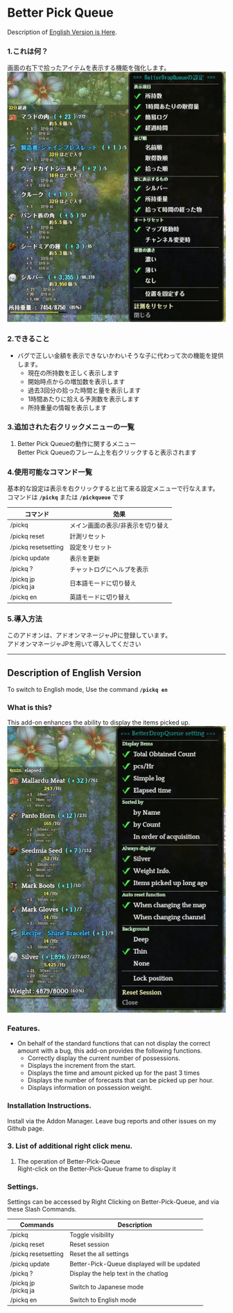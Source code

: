 
# Better Pick Queue  
  
Description of [English Version is Here](#description-of-english-version).

### 1.これは何？
画面の右下で拾ったアイテムを表示する機能を強化します。  
![外観表示](https://github.com/Toukibi/ToSAddon/blob/ForImage/BetterPickQueue/img/topimage_ja.jpg?raw=true)  
### 2.できること
* バグで正しい金額を表示できないかわいそうな子に代わって次の機能を提供します。  
  * 現在の所持数を正しく表示します
  * 開始時点からの増加数を表示します
  * 過去3回分の拾った時間と量を表示します
  * 1時間あたりに拾える予測数を表示します
  * 所持重量の情報を表示します

### 3.追加された右クリックメニューの一覧
1. Better Pick Queueの動作に関するメニュー  
   Better Pick Queueのフレーム上を右クリックすると表示されます

### 4.使用可能なコマンド一覧
基本的な設定は表示を右クリックすると出て来る設定メニューで行なえます。
コマンドは **`/pickq`** または **`/pickqueue`** です  

|コマンド|効果|
|---|---|
|/pickq|メイン画面の表示/非表示を切り替え|
|/pickq reset|計測リセット|
|/pickq resetsetting|設定をリセット|
|/pickq update|表示を更新|
|/pickq ?|チャットログにヘルプを表示|
|/pickq jp<br>/pickq ja|日本語モードに切り替え|
|/pickq en|英語モードに切り替え|

### 5.導入方法
このアドオンは、アドオンマネージャJPに登録しています。  
アドオンマネージャJPを用いて導入してください  

---
## Description of English Version 
  
To switch to English mode, Use the command **`/pickq en`**

### What is this?
This add-on enhances the ability to display the items picked up.  
![Image of Better-Pick-Queue](https://github.com/Toukibi/ToSAddon/blob/ForImage/BetterPickQueue/img/topimage_en.jpg?raw=true)  
### Features.
* On behalf of the standard functions that can not display the correct amount with a bug, this add-on provides the following functions.  
  * Correctly display the current number of possessions.
  * Displays the increment from the start.
  * Displays the time and amount picked up for the past 3 times
  * Displays the number of forecasts that can be picked up per hour.
  * Displays information on possession weight.

### Installation Instructions.
Install via the Addon Manager. Leave bug reports and other issues on my Github page.  

### 3. List of additional right click menu.
1. The operation of Better-Pick-Queue  
    Right-click on the Better-Pick-Queue frame to display it

### Settings.
Settings can be accessed by Right Clicking on Better-Pick-Queue, and via these Slash Commands.

|Commands|Description|
|---|---|
|/pickq|Toggle visibility|
|/pickq reset|Reset session|
|/pickq resetsetting|Reset the all settings|
|/pickq update|Better-Pick-Queue displayed will be updated|
|/pickq ?|Display the help text in the chatlog|
|/pickq jp<br>/pickq ja|Switch to Japanese mode|
|/pickq en|Switch to English mode|
